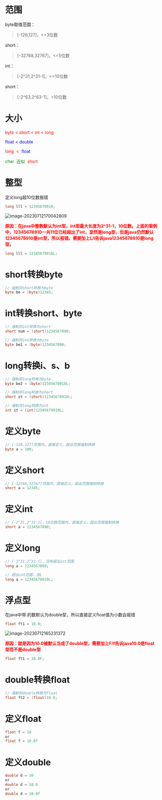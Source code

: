 # 范围

byte取值范围：

> [-128,127]，<=3位数

short：

> [-32768,32767]，<=5位数

int：

> [-2^31,2^31-1]，<=10位数

short：

> [-2^63,2^63-1]，>10位数



# 大小

<font color=red>byte < short < int < long</font>

<font color=blue>float < double</font>

<font color=red>long  < </font><font color=blue> float</font>

<font color=green>char  近似  </font><font color=red>short</font>



# 整型

定义long超10位数报错

```java
long lll = 12345678910;
```

![image-20230712170042809](D:\text1\java_text\assets\image-20230712170042809.png) 

<font color=red><b>原因：在java中整数默认为int型，int型最大长度为2^31-1，10位数。上面的案例中，12345678910一共11位已经超出了int，显然是long型，但是java仍然默认12345678910是int型，所以报错。需要加上L/l告诉java12345678910是long型。</b></font>

```java
long lll = 12345678910L;
```



# short转换byte

```java
// 强制将short转换为byte
byte be = (byte)12345;		
```



# int转换short、byte

```java
// 强制将int转换为short
short num = (short)1234567890;

// 强制将int转换为byte
byte be1 = (byte)1234567890;
```



# long转换i、s、b

```java
// 强制将long转换为byte
byte be2 = (byte)12345678910L;

// 强制将long转换为short
short st = (short)12345678910L;

// 强制将long转换为int
int it = (int)12345678910L;
```



# 定义byte

```java
// [-128,127]范围内，直接定义，超出范围强制转换
byte a = 100;
```



# 定义short

```java
// [-32768,32767]范围内，直接定义，超出范围强制转换
short a = 12345;
```



# 定义int

```java
// [-2^31,2^31-1]，10位数范围内，直接定义，超出范围强制转换
short a = 1234567890;
```



# 定义long

```java
// [-2^31,2^31-1]，没有超出int范围
long a = 1234567890;

// 超出int范围，加L
long a = 12345678910L;
```



# 浮点型

在java中带.的数默认为double型，所以直接定义float值为小数会报错

```java
float ft1 = 10.0;
```

![image-20230712165231372](D:\text1\java_text\assets\image-20230712165231372.png) 

<font color=red><b>原因：就是因为10.0被默认当成了double型，需要加上F/f告诉java10.0是float型而不是double型</b></font>

```java
float ft1 = 10.0F;
```



# double转换float

```java
// 强制将double转换为float
float ft2 = (float)10.0;
```



# 定义float

```java
float f = 10
or
float f = 10.0f
```



# 定义double

```java
double d = 10
or
double d = 10.0
or
double d = 10.0f
```


